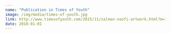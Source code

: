```yaml
---
name: "Publication in Times of Youth"
image: /img/media/times-of-youth.jpg
link: http://www.timesofyouth.com/2015/11/salman-soofi-artwork.html?m=1
date: 2018-01-01
---
```

